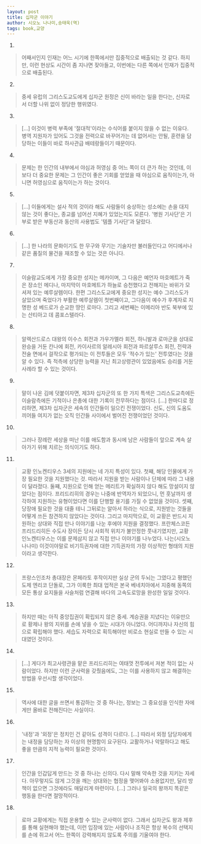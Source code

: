 ```yaml
---
layout: post
title: 십자군 이야기
author: 시오노 나나미,송태욱(역)
tags: book,교양
---
```


1. 
> 어째서인지 인재는 어느 시기에 한쪽에서만 집중적으로 배출되는 것 같다. 하지만, 이런 현상도 시간이 좀 지나면 잦아들고, 이번에는 다른 쪽에서 인재가 집중적으로 배출된다.
 
2. 
> 중세 유럽의 그리스도교도에게 십자군 원정은 신이 바라는 일을 한다는, 신자로서 더할 나위 없이 정당한 행위였다.
 
3. 
> [...] 이것이 병력 부족에 '절대적'이라는 수식어를 붙이지 않을 수 없는 이유다. 병역 지원자가 있어도 그것을 전력으로 바꾸어가는 데 없어서는 안될, 훈련을 담당하는 이들이 바로 하사관급 배테랑들이기 때문이다.
 
4. 
> 문제는 한 인간의 내부에서 야심과 허영심 중 어느 쪽이 더 큰가 하는 것인데, 이보다 더 중요한 문제는 그 인간이 좋은 기회를 얻었을 때 야심으로 움직이는가, 아니면 허영심으로 움직이는가 하는 것이다.

5. 
> [...] 이들에게는 설사 적의 것이라 해도 사람들이 숭상하는 성소에는 손을 대지 않는 것이 좋다는, 종교를 넘어선 지혜가 있었는지도 모른다. '병원 기사단'은 기부로 받은 부동산과 동산의 사용법도 '템플 기사단'과 달랐다.
 
6. 
> [...] 한 나라의 문화이기도 한 무구와 무기는 기술자만 불러들인다고 어디에서나 같은 품질의 물건을 재조할 수 있는 것은 아니다.
 
7. 
> 이슬람교도에게 가장 중요한 성지는 메카이며, 그 다음은 예언자 마호메트가 죽은 장소인 메디나, 마지막이 마호메트가 하늘로 승천했다고 전해지는 바위가 모셔져 있는 예루살렘이다. 한편 그리스도교에게 중요한 성지는 예수 그리스도가 살았으며 죽었다가 부활한 예루살렘이 첫번째이고, 그다음이 예수가 후계자로 지명한 성 베드로가 순교한 땅인 로마다. 그리고 세번째는 이메리아 반도 북부에 있는 산티아고 데 콤포스텔라다.
 
8. 
> 알렉산드로스 대왕의 이수스 회전과 가우가멜라 회전, 하니발과 로마군을 상대로 완승을 거둔 칸나에 회전, 카이사르의 알레시아 회전과 파르살루스 회전, 전략과 전술 면에서 걸작으로 평가되는 이 전투들은 모두 '적수가 있는' 전투였다는 것을 알 수 있다. 즉 적측에 상당한 능력을 지닌 최고상령관이 있었음에도 승리를 거둔 사례라 할 수 있는 것이다.
 
9. 
> 말이 나온 김에 덧붙이자면,  제3차 십자군의 또 한 가지 특색은 그리스도교측에든 이슬람측에든 기적이나 은총에 대한 기록이 전무하다는 점이다. [...] 한마디로 정리하면, 제3차 십자군은 세속의 인간들이 일으킨 전쟁이었다. 신도, 신의 도움도 끼어들 여지가 없는 오직 인간들 사이에서 벌어진 전쟁이었던 것이다.
 
10. 
> 그러나 장례란 세상을 떠난 이를 애도함과 동시에 남은 사람들이 앞으로 계속 살아가기 위해 치르는 의식이기도 하다.
 
11. 
> 교황 인노켄티우스 3세의 지원에는 네 가지 특성이 있다. 첫쨰, 해당 인물에게 가장 필요한 것을 지원했다는 것. 따라서 지원을 받는 사람이나 단체에 따라 그 내용이 달라졌다. 둘쨰, 지원으로 인해 얻는 메리트가 확실하지 않다 해도 망설이지 않았다는 점이다. 프리드리히의 경우는 나중에 반역자가 되었으니, 먼 훗날까지 생각하여 지원하는 유형이었다면 이를 단행할 용기를 가질 수 없었을 것이다. 셋쨰, 당장애 필요한 것을 대줄 테니 그뒤로는 알아서 하라는 식으로, 지원받는 것들을 어떻게 쓰든 참견하지 않았다는 것이다. 그리고 마지막으로, 이 교황은 반드시 지원하는 상대와 직접 만나 이야기를 나눈 후에야 지원을 결정했다. 프란체스코든 프리드리히든 수도사 장이든 당시 사회적 위치가 불안정한 풋내기였지만, 교황 인노켄티우스는 이를 문제삼지 않고 직접 만나 이야기를 나누었다. 나는(시오노 나나미) 이것이야말로 비기득권자에 대한 기득권자의 가장 이상적인 형태의 지원이라고 생각한다.
 
12. 
> 프랑스인조차 총대장은 몬페라토 후작이지만 실상 군의 두뇌는 그였다고 평했던 도제 엔리코 단돌로, 그가 이룩한 최대 업적은 본국 베네치아에서 지중해 동쪽의 모든 통상 요지들을 사슬처럼 연결해 바다의 고속도로망을 완성한 일일 것이다.
 
13. 
> 하지만 때는 아직 중앙집권이 확립되지 않은 중세. 계승권을 지녔다는 이유만으로 황제나 왕의 지위를 손에 넣을 수 있는 시대가 아니었다. 어디까지나 자신의 힘으로 확립해야 했다. 세습도 자력으로 획득해야만 비로소 현실로 만들 수 있는 시대였던 것이다.
 
14. 
> [...] 게다가 최고사령관을 맡은 프리드리히는 여태껏 전투에서 져본 적이 없는 사람이었다. 하지만 이런 군사력을 갖췄음에도, 그는 이를 사용하지 않고 해결하는 방법을 우선시할 생각이었다.
 
15. 
> 역사에 대한 글을 쓰면서 통감하는 것 중 하나는, 정보는 그 중요성을 인식한 자에게만 올바로 전해진다는 사실이다.
 
16. 
> '내정'과 '외정'은 정치인 건 같아도 성격이 다르다. [...] 따라서 외정 담당자에게는 내정을 담당하는 자 이상의 현명함이 요구된다. 교활하거나 악랄하다고 해도 좋을 만큼의 지적 능력이 필요한 것이다.
 
17. 
> 인간을 인갑답게 만드는 것 중 하나는 신의다. 다시 말해 약속한 것을 지키는 자세다. 아무렇지도 않게 그것을 깨는 상대와는 협정을 맺어봐야 소용없지만, 달리 방책이 없으면 그것에라도 매달리게 마련이다. [...] 그러나 일국의 왕까지 똑같은 행동을 한다면 절망적이다.
 
18. 
> 로마 교황에게는 직접 운용할 수 있는 군사력이 없다. 그래서 십자군도 왕과 제후를 통해 실현해야 했는데, 이런 입장에 있는 사람이나 조직은 항상 복수의 선택지를 손에 쥐고서 어느 한쪽이 강력해지지 않도록 주의를 기울여야 한다.